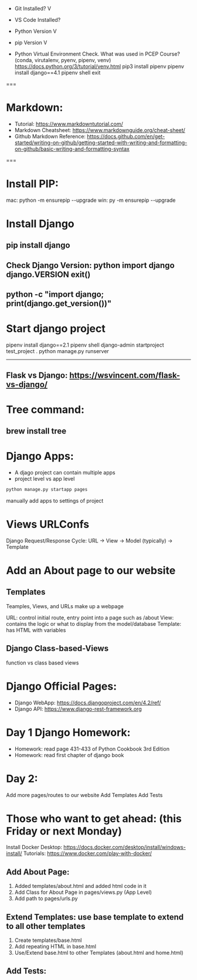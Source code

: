 - Git Installed? V
- VS Code Installed?
- Python Version V
- pip Version V

- Python Virtual Environment Check. What was used in PCEP Course? (conda, virutalenv, pyenv, pipenv, venv) 
https://docs.python.org/3/tutorial/venv.html
pip3 install pipenv
pipenv install django==4.1
pipenv shell
exit

===
# Markdown:
- Tutorial: https://www.markdowntutorial.com/
- Markdown Cheatsheet: https://www.markdownguide.org/cheat-sheet/
- Github Markdown Reference: https://docs.github.com/en/get-started/writing-on-github/getting-started-with-writing-and-formatting-on-github/basic-writing-and-formatting-syntax

===
# Install PIP:
mac: python -m ensurepip --upgrade
win: py -m ensurepip --upgrade

# Install Django
pip install django
---
Check Django Version:
python
import django
django.VERSION
exit()
---
python -c "import django; print(django.get_version())"
---
# Start django project
pipenv install django==2.1
pipenv shell
django-admin startproject test_project .
python manage.py runserver

---
Flask vs Django:  https://wsvincent.com/flask-vs-django/
---

# Tree command:
brew install tree
---

# Django Apps:
- A djago project can contain multiple apps
- project level vs app level

```python
python manage.py startapp pages
```

manually add apps to settings of project

# Views URLConfs
Django Request/Response Cycle: URL -> View -> Model (typically) -> Template

# Add an About page to our website

## Templates
Teamples, Views, and URLs make up a webpage

URL: control initial route, entry point into a page such as /about
View: contains the logic or what to display from the model/database
Template: has HTML with variables

## Django Class-based-Views
function vs class based views

# Django Official Pages:
- Django WebApp: https://docs.djangoproject.com/en/4.2/ref/
- Django API: https://www.django-rest-framework.org

# Day 1 Django Homework:
- Homework: read page 431-433 of Python Cookbook 3rd Edition
- Homework: read first chapter of django book


# Day 2:
Add more pages/routes to our website
Add Templates
Add Tests

# Those who want to get ahead: (this Friday or next Monday)
Install Docker Desktop: https://docs.docker.com/desktop/install/windows-install/
Tutorials: https://www.docker.com/play-with-docker/

## Add About Page:
1) Added templates/about.html and added html code in it
2) Add Class for About Page in pages/views.py (App Level)
3) Add path to pages/urls.py

## Extend Templates: use base template to extend to all other templates
1) Create templates/base.html
2) Add repeating HTML in base.html
3) Use/Extend base.html to other Templates (about.html and home.html)

## Add Tests: